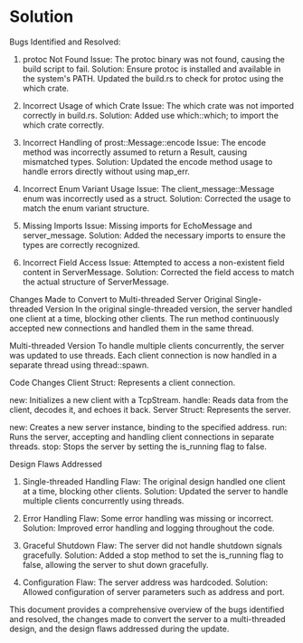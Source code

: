 # Solution
Bugs Identified and Resolved:
1. protoc Not Found
                    Issue: The protoc binary was not found, causing the build script to fail. 
                    Solution: Ensure protoc is installed and available in the system's PATH. Updated the build.rs to check for protoc using the which crate.

2. Incorrect Usage of which Crate
                                Issue: The which crate was not imported correctly in build.rs. 
                                Solution: Added use which::which; to import the which crate correctly.

3. Incorrect Handling of prost::Message::encode
                                                Issue: The encode method was incorrectly assumed to return a Result, causing mismatched types.
                                                 Solution: Updated the encode method usage to handle errors directly without using map_err.

4. Incorrect Enum Variant Usage
                                Issue: The client_message::Message enum was incorrectly used as a struct. 
                                Solution: Corrected the usage to match the enum variant structure.

5. Missing Imports
                    Issue: Missing imports for EchoMessage and server_message. 
                    Solution: Added the necessary imports to ensure the types are correctly recognized.

6. Incorrect Field Access
                        Issue: Attempted to access a non-existent field content in ServerMessage. 
                        Solution: Corrected the field access to match the actual structure of ServerMessage.

Changes Made to Convert to Multi-threaded Server
Original Single-threaded Version
                                In the original single-threaded version, the server handled one client at a time, blocking other clients. The run method continuously accepted new connections and handled them in the same thread.

Multi-threaded Version
                        To handle multiple clients concurrently, the server was updated to use threads. Each client connection is now handled in a separate thread using thread::spawn.

Code Changes
Client Struct: Represents a client connection.

new: Initializes a new client with a TcpStream.
handle: Reads data from the client, decodes it, and echoes it back.
Server Struct: Represents the server.

new: Creates a new server instance, binding to the specified address.
run: Runs the server, accepting and handling client connections in separate threads.
stop: Stops the server by setting the is_running flag to false.

Design Flaws Addressed

1. Single-threaded Handling
Flaw: The original design handled one client at a time, blocking other clients. 
Solution: Updated the server to handle multiple clients concurrently using threads.

2. Error Handling
Flaw: Some error handling was missing or incorrect. 
Solution: Improved error handling and logging throughout the code.

3. Graceful Shutdown
Flaw: The server did not handle shutdown signals gracefully. 
Solution: Added a stop method to set the is_running flag to false, allowing the server to shut down gracefully.

4. Configuration
Flaw: The server address was hardcoded. 
Solution: Allowed configuration of server parameters such as address and port.

This document provides a comprehensive overview of the bugs identified and resolved, the changes made to convert the server to a multi-threaded design, and the design flaws addressed during the update.